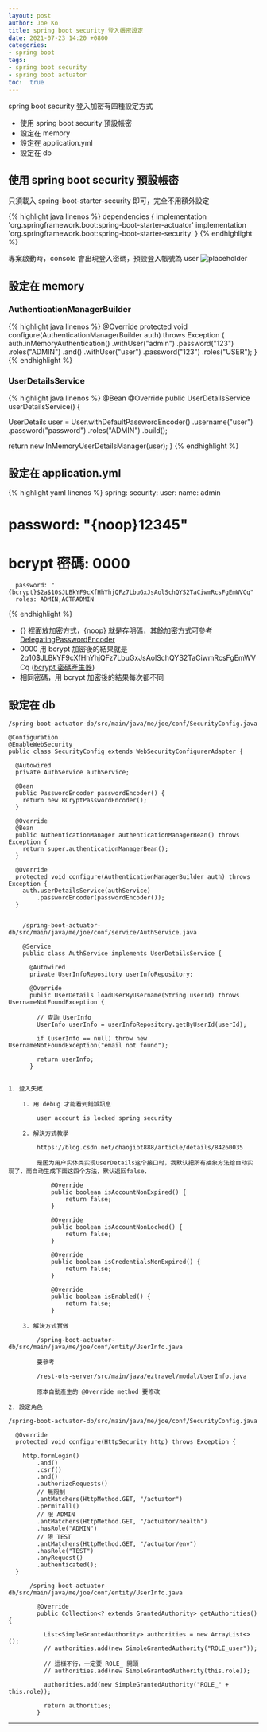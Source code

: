 ```yaml
---
layout: post
author: Joe Ko
title: spring boot security 登入帳密設定
date: 2021-07-23 14:20 +0800
categories:
- spring boot
tags:
- spring boot security
- spring boot actuator
toc:  true
---
```


spring boot security 登入加密有四種設定方式

- 使用 spring boot security 預設帳密
- 設定在 memory
- 設定在 application.yml
- 設定在 db

## 使用 spring boot security 預設帳密

只須載入 spring-boot-starter-security 即可，完全不用額外設定
  
{% highlight java linenos %}
dependencies {
  implementation 'org.springframework.boot:spring-boot-starter-actuator'
  implementation 'org.springframework.boot:spring-boot-starter-security'
}
{% endhighlight %}

專案啟動時，console 會出現登入密碼，預設登入帳號為 user
![placeholder](https://joeko0221.github.io/images/spring-boot-security-pwd-default.png "預設密碼")


## 設定在 memory
### AuthenticationManagerBuilder

{% highlight java linenos %}
@Override
protected void configure(AuthenticationManagerBuilder auth) throws Exception {
  auth.inMemoryAuthentication()
      .withUser("admin")
      .password("123")
      .roles("ADMIN")
      .and()
      .withUser("user")
      .password("123")
      .roles("USER");
}    
{% endhighlight %}


### UserDetailsService

{% highlight java linenos %}
@Bean
@Override
public UserDetailsService userDetailsService() {

  UserDetails user = User.withDefaultPasswordEncoder()
      .username("user")
      .password("password")
      .roles("ADMIN")
      .build();

  return new InMemoryUserDetailsManager(user);
}
{% endhighlight %}


## 設定在 application.yml

{% highlight yaml linenos %}
spring:
  security:
    user:
      name: admin
#      password: "{noop}12345"
#     bcrypt 密碼: 0000
      password: "{bcrypt}$2a$10$JLBkYF9cXfHhYhjQFz7LbuGxJsAolSchQYS2TaCiwmRcsFgEmWVCq"
      roles: ADMIN,ACTRADMIN
{% endhighlight %}

- {} 裡面放加密方式，{noop} 就是存明碼，其餘加密方式可參考 [DelegatingPasswordEncoder](https://docs.spring.io/spring-security/site/docs/current/api/org/springframework/security/crypto/password/DelegatingPasswordEncoder.html)
- 0000 用 bcrypt 加密後的結果就是 $2a$10$JLBkYF9cXfHhYhjQFz7LbuGxJsAolSchQYS2TaCiwmRcsFgEmWVCq ([bcrypt 密碼產生器](https://www.browserling.com/tools/bcrypt))
- 相同密碼，用 bcrypt 加密後的結果每次都不同


## 設定在 db

    /spring-boot-actuator-db/src/main/java/me/joe/conf/SecurityConfig.java

    @Configuration
    @EnableWebSecurity
    public class SecurityConfig extends WebSecurityConfigurerAdapter {

      @Autowired
      private AuthService authService;

      @Bean
      public PasswordEncoder passwordEncoder() {
        return new BCryptPasswordEncoder();
      }

      @Override
      @Bean
      public AuthenticationManager authenticationManagerBean() throws Exception {
        return super.authenticationManagerBean();
      }

      @Override
      protected void configure(AuthenticationManagerBuilder auth) throws Exception {
        auth.userDetailsService(authService)
            .passwordEncoder(passwordEncoder());
      }


        /spring-boot-actuator-db/src/main/java/me/joe/conf/service/AuthService.java

        @Service
        public class AuthService implements UserDetailsService {

          @Autowired
          private UserInfoRepository userInfoRepository;

          @Override
          public UserDetails loadUserByUsername(String userId) throws UsernameNotFoundException {

            // 查詢 UserInfo
            UserInfo userInfo = userInfoRepository.getByUserId(userId);

            if (userInfo == null) throw new UsernameNotFoundException("email not found");

            return userInfo;
          }


    1. 登入失敗

        1. 用 debug 才能看到錯誤訊息

            user account is locked spring security

        2. 解決方式教學

            https://blog.csdn.net/chaojibt888/article/details/84260035

            是因为用户实体类实现UserDetails这个接口时，我默认把所有抽象方法给自动实现了，而自动生成下面这四个方法，默认返回false，

                @Override
                public boolean isAccountNonExpired() {
                    return false;
                }
             
                @Override
                public boolean isAccountNonLocked() {
                    return false;
                }
             
                @Override
                public boolean isCredentialsNonExpired() {
                    return false;
                }
             
                @Override
                public boolean isEnabled() {
                    return false;
                }            

        3. 解決方式實做

            /spring-boot-actuator-db/src/main/java/me/joe/conf/entity/UserInfo.java

            要參考

            /rest-ots-server/src/main/java/eztravel/modal/UserInfo.java

            原本自動產生的 @Override method 要修改

    2. 設定角色

    /spring-boot-actuator-db/src/main/java/me/joe/conf/SecurityConfig.java

      @Override
      protected void configure(HttpSecurity http) throws Exception {

        http.formLogin()
            .and()
            .csrf()
            .and()
            .authorizeRequests()
            // 無限制
            .antMatchers(HttpMethod.GET, "/actuator")
            .permitAll()
            // 限 ADMIN
            .antMatchers(HttpMethod.GET, "/actuator/health")
            .hasRole("ADMIN")
            // 限 TEST
            .antMatchers(HttpMethod.GET, "/actuator/env")
            .hasRole("TEST")
            .anyRequest()
            .authenticated();
      }

          /spring-boot-actuator-db/src/main/java/me/joe/conf/entity/UserInfo.java

            @Override
            public Collection<? extends GrantedAuthority> getAuthorities() {

              List<SimpleGrantedAuthority> authorities = new ArrayList<>();
              // authorities.add(new SimpleGrantedAuthority("ROLE_user"));

              // 這樣不行，一定要 ROLE_ 開頭
              // authorities.add(new SimpleGrantedAuthority(this.role));

              authorities.add(new SimpleGrantedAuthority("ROLE_" + this.role));

              return authorities;
            }        
-----
